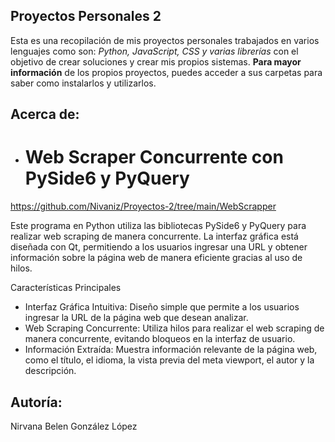 ## Proyectos Personales 2

Esta es una recopilación de mis proyectos personales trabajados en varios lenguajes como son: *Python, JavaScript, CSS y varias librerías* con el objetivo de crear soluciones y crear mis propios sistemas. **Para mayor información** de los propios proyectos, puedes acceder a sus carpetas para saber como instalarlos y utilizarlos. 

## Acerca de:

- # Web Scraper Concurrente con PySide6 y PyQuery
https://github.com/Nivaniz/Proyectos-2/tree/main/WebScrapper

Este programa en Python utiliza las bibliotecas PySide6 y PyQuery para realizar web scraping de manera concurrente. La interfaz gráfica está diseñada con Qt, permitiendo a los usuarios ingresar una URL y obtener información sobre la página web de manera eficiente gracias al uso de hilos.

Características Principales
- Interfaz Gráfica Intuitiva: Diseño simple que permite a los usuarios ingresar la URL de la página web que desean analizar.
- Web Scraping Concurrente: Utiliza hilos para realizar el web scraping de manera concurrente, evitando bloqueos en la interfaz de usuario.
- Información Extraída: Muestra información relevante de la página web, como el título, el idioma, la vista previa del meta viewport, el autor y la descripción.

## Autoría:

  Nirvana Belen González López
